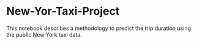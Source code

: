 # New-Yor-Taxi-Project
This notebook describes a methodology to predict the trip duration using the public New York taxi data.
